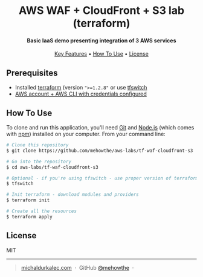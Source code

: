 
<h1 align="center">
  AWS WAF + CloudFront + S3 lab (terraform)
  <br>
</h1>

<h4 align="center">Basic IaaS demo presenting integration of 3 AWS services </h4>

<p align="center">
  <a href="#key-features">Key Features</a> •
  <a href="#how-to-use">How To Use</a> •
  <a href="#license">License</a>
</p>

## Prerequisites

* Installed [terraform](https://www.terraform.io/downloads) (version `">=1.2.8"` or use [tfswitch](https://tfswitch.warrensbox.com/Install/)
* [AWS account + AWS CLI with credentials configured](https://docs.aws.amazon.com/cli/latest/userguide/cli-configure-quickstart.html) 

## How To Use

To clone and run this application, you'll need [Git](https://git-scm.com) and [Node.js](https://nodejs.org/en/download/) (which comes with [npm](http://npmjs.com)) installed on your computer. From your command line:

```bash
# Clone this repository
$ git clone https://github.com/mehowthe/aws-labs/tf-waf-cloudfront-s3

# Go into the repository
$ cd aws-labs/tf-waf-cloudfront-s3

# Optional - if you're using tfswitch - use proper version of terraform
$ tfswitch

# Init terraform - download modules and providers
$ terraform init

# Create all the resources
$ terraform apply
```

## License

MIT

---

> [michaldurkalec.com](https://www.michaldurkalec.com) &nbsp;&middot;&nbsp;
> GitHub [@mehowthe](https://github.com/mehowthe) &nbsp;&middot;&nbsp;

